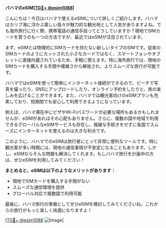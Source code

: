 **バハマのeSIM[[TG💪+ @esim1088](https://t.me/s/esim1088)]**

こんにちは！今日はバハマで使えるeSIMについて詳しくご紹介します。バハマはカリブ海に浮かぶ美しい島々が魅力的な観光地として人気がありますよね。でも海外旅行に行く際、携帯電話の通信手段ってどうしていますか？現地でSIMカードを買うのも一つの方法ですが、最近ではeSIMが注目されています。

まず、eSIMとは物理的にSIMカードを持たない新しいタイプのSIMです。従来のSIMカードのようにカットされた小さなカードではなく、スマートフォンやタブレットに直接内蔵されているため、手軽に使えます。特に海外旅行では、現地のSIMカードを購入する手間や複雑さから解放され、よりスムーズな旅行が可能です。

バハマではeSIMを使って簡単にインターネット接続ができるので、ビーチで写真を撮ったり、SNSにアップロードしたり、オンライン予約をしたりと、旅の楽しみを広げることができます。また、バハマでは観光客向けのeSIMプランも充実しており、短期間でも安心して利用できるようになっています。

例えば、バハマ滞在中にビザやWi-Fiパスワードが必要な場所もあるかもしれませんが、eSIMがあればその心配もありません。さらに、複数の国や地域で利用できるグローバルなeSIMサービスも存在し、複雑な手続きをせずに各国でスムーズにインターネットを使えるのは大きな利点です。

このように、バハマでのeSIMは旅行者にとって非常に便利なツールです。特に観光客が多い時期には、現地の通信事情が不安定になることもあります。しかし、eSIMならそんな問題も解決してくれます。もしバハマ旅行を計画中の方は、ぜひeSIMを利用してみてください！

**まとめると、eSIMは以下のようなメリットがあります：**

- 現地でSIMカードを購入する手間がない
- スムーズな通信環境を提供
- グローバル対応で複数国で利用可能

最後に、バハマ旅行の準備としてぜひeSIMを検討してみてくださいね。これからの旅行がもっと楽しく快適になりますよ！

[[TG💪+ @esim1088](https://t.me/s/esim1088) ![Image](https://i.postimg.cc/Y0z9fWf4/image.png)]
